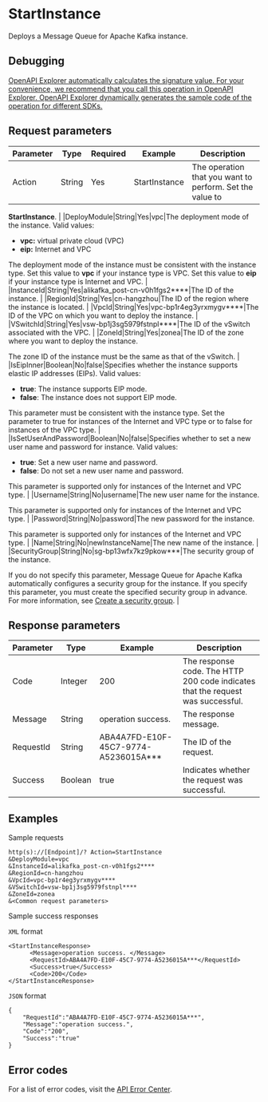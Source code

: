 # StartInstance

Deploys a Message Queue for Apache Kafka instance.

## Debugging

[OpenAPI Explorer automatically calculates the signature value. For your convenience, we recommend that you call this operation in OpenAPI Explorer. OpenAPI Explorer dynamically generates the sample code of the operation for different SDKs.](https://api.aliyun.com/#product=alikafka&api=StartInstance&type=RPC&version=2019-09-16)

## Request parameters

|Parameter|Type|Required|Example|Description |
|---------|----|--------|-------|------------|
|Action|String|Yes|StartInstance|The operation that you want to perform. Set the value to

 **StartInstance**. |
|DeployModule|String|Yes|vpc|The deployment mode of the instance. Valid values:

 -   **vpc:** virtual private cloud \(VPC\)
-   **eip:** Internet and VPC

 The deployment mode of the instance must be consistent with the instance type. Set this value to **vpc** if your instance type is VPC. Set this value to **eip** if your instance type is Internet and VPC. |
|InstanceId|String|Yes|alikafka\_post-cn-v0h1fgs2\*\*\*\*|The ID of the instance. |
|RegionId|String|Yes|cn-hangzhou|The ID of the region where the instance is located. |
|VpcId|String|Yes|vpc-bp1r4eg3yrxmygv\*\*\*\*|The ID of the VPC on which you want to deploy the instance. |
|VSwitchId|String|Yes|vsw-bp1j3sg5979fstnpl\*\*\*\*|The ID of the vSwitch associated with the VPC. |
|ZoneId|String|Yes|zonea|The ID of the zone where you want to deploy the instance.

 The zone ID of the instance must be the same as that of the vSwitch. |
|IsEipInner|Boolean|No|false|Specifies whether the instance supports elastic IP addresses \(EIPs\). Valid values:

 -   **true**: The instance supports EIP mode.
-   **false**: The instance does not support EIP mode.

 This parameter must be consistent with the instance type. Set the parameter to true for instances of the Internet and VPC type or to false for instances of the VPC type. |
|IsSetUserAndPassword|Boolean|No|false|Specifies whether to set a new user name and password for instance. Valid values:

 -   **true**: Set a new user name and password.
-   **false**: Do not set a new user name and password.

 This parameter is supported only for instances of the Internet and VPC type. |
|Username|String|No|username|The new user name for the instance.

 This parameter is supported only for instances of the Internet and VPC type. |
|Password|String|No|password|The new password for the instance.

 This parameter is supported only for instances of the Internet and VPC type. |
|Name|String|No|newInstanceName|The new name of the instance. |
|SecurityGroup|String|No|sg-bp13wfx7kz9pkow\*\*\*|The security group of the instance.

 If you do not specify this parameter, Message Queue for Apache Kafka automatically configures a security group for the instance. If you specify this parameter, you must create the specified security group in advance. For more information, see [Create a security group](~25468~). |

## Response parameters

|Parameter|Type|Example|Description|
|---------|----|-------|-----------|
|Code|Integer|200|The response code. The HTTP 200 code indicates that the request was successful. |
|Message|String|operation success.|The response message. |
|RequestId|String|ABA4A7FD-E10F-45C7-9774-A5236015A\*\*\*|The ID of the request. |
|Success|Boolean|true|Indicates whether the request was successful. |

## Examples

Sample requests

```
http(s)://[Endpoint]/? Action=StartInstance
&DeployModule=vpc
&InstanceId=alikafka_post-cn-v0h1fgs2****
&RegionId=cn-hangzhou
&VpcId=vpc-bp1r4eg3yrxmygv****
&VSwitchId=vsw-bp1j3sg5979fstnpl****
&ZoneId=zonea
&<Common request parameters>
```

Sample success responses

`XML` format

```
<StartInstanceResponse>
      <Message>operation success. </Message>
      <RequestId>ABA4A7FD-E10F-45C7-9774-A5236015A***</RequestId>
      <Success>true</Success>
      <Code>200</Code>
</StartInstanceResponse>
```

`JSON` format

```
{
    "RequestId":"ABA4A7FD-E10F-45C7-9774-A5236015A***",
    "Message":"operation success.",
    "Code":"200",
    "Success":"true"
}
```

## Error codes

For a list of error codes, visit the [API Error Center](https://error-center.alibabacloud.com/status/product/alikafka).

